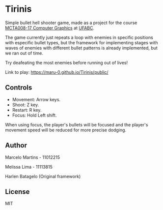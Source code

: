 # Tirinis

Simple bullet hell shooter game, made as a project for the course [MCTA008-17 Computer Graphics](http://professor.ufabc.edu.br/~harlen.batagelo/cg/) at [UFABC](https://www.ufabc.edu.br/).

The game currently just repeats a loop with enemies in specific positions with especific bullet types, but the framework for implementing stages with waves of enemies with different bullet patterns is already implemented, but we ran out of time.

Try deafeating the most enemies before running out of lives!

Link to play: https://maru-0.github.io/Tirinis/public/

## Controls
- Movement: Arrow keys.
- Shoot: Z key.
- Restart: R key.
- Focus: Hold Left shift.

When using focus, the player's bullets will be focused and the player's movement speed will be reduced for more precise dodging.

## Author
Marcelo Martins - 11012215

Melissa Lima - 11113815

Harlen Batagelo (Original framework)

## License

MIT
